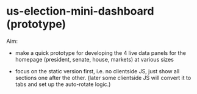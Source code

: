 # us-election-mini-dashboard (prototype)

Aim:

- make a quick prototype for developing the 4 live data panels for the homepage (president, senate, house, markets) at various sizes

- focus on the static version first, i.e. no clientside JS, just show all sections one after the other. (later some clientside JS will convert it to tabs and set up the auto-rotate logic.)

